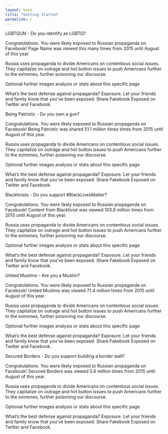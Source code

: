 ```yaml
---
layout: base
title: "Getting Started"
permalink: /
---
```


<div id="interest-1" class="interest">LGBTQUN - Do you identify as LGBTQ?</div>
<div id="prop-1" class="prop">
<p>Congratulations. You were likely exposed to Russian propaganda on Facebook! Page Name was viewed this many times from 2015 until August of this year.</p>

<p>Russia uses propaganda to divide Americans on contentious social issues. They capitalize on outrage and hot button issues to push Americans further to the extremes, further poisoning our discourse.</p>

<p>Optional further images analysis or stats about this specific page</p>

<p>What’s the best defense against propaganda? Exposure. Let your friends and family know that you’ve been exposed. Share Fakebook Exposed on Twitter and Facebook.</p>
</div>


<div id="interest-2" class="interest">Being Patriotic - Do you own a gun?</div>

<div id="prop-2" class="prop">
<p>Congratulations. You were likely exposed to Russian propaganda on Facebook! Being Patriotic was shared 51.1 million times times from 2015 until August of this year.</p>

<p>Russia uses propaganda to divide Americans on contentious social issues. They capitalize on outrage and hot button issues to push Americans further to the extremes, further poisoning our discourse.</p>

<p>Optional further images analysis or stats about this specific page</p>

<p>What’s the best defense against propaganda? Exposure. Let your friends and family know that you’ve been exposed. Share Fakebook Exposed on Twitter and Facebook.</p>
</div>


<div id="interest-3" class="interest">Blacktivists - Do you support #BlackLivesMatter?</div>
<div id="prop-3" class="prop">
<p>Congratulations. You were likely exposed to Russian propaganda on Facebook! Content from Blacktivist was viewed 103.8 million times from 2015 until August of this year.</p>

<p>Russia uses propaganda to divide Americans on contentious social issues. They capitalize on outrage and hot button issues to push Americans further to the extremes, further poisoning our discourse.</p>

<p>Optional further images analysis or stats about this specific page</p>

<p>What’s the best defense against propaganda? Exposure. Let your friends and family know that you’ve been exposed. Share Fakebook Exposed on Twitter and Facebook.</p>
</div>


<div id="interest-4" class="interest">United Muslims - Are you a Muslim?</div>
<div id="prop-4" class="prop">

<p>Congratulations. You were likely exposed to Russian propaganda on Facebook! United Muslims was viewed 71.4 million times from 2015 until August of this year.</p>

<p>Russia uses propaganda to divide Americans on contentious social issues. They capitalize on outrage and hot button issues to push Americans further to the extremes, further poisoning our discourse.</p>

<p>Optional further images analysis or stats about this specific page</p>

<p>What’s the best defense against propaganda? Exposure. Let your friends and family know that you’ve been exposed. Share Fakebook Exposed on Twitter and Facebook.</p>
</div>

<div id="interest-5" class="interest">Secured Borders - Do you support building a border wall?</div>
<div id="prop-5" class="prop">
<p>Congratulations. You were likely exposed to Russian propaganda on Facebook! Secured Borders was viewed 5.6 million times from 2015 until August of this year.</p>

<p>Russia uses propaganda to divide Americans on contentious social issues. They capitalize on outrage and hot button issues to push Americans further to the extremes, further poisoning our discourse.</p>

<p>Optional further images analysis or stats about this specific page</p>

<p>What’s the best defense against propaganda? Exposure. Let your friends and family know that you’ve been exposed. Share Fakebook Exposed on Twitter and Facebook.</p>
</div>
